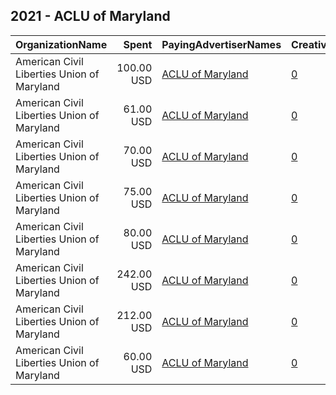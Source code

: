 ## 2021 - ACLU of Maryland 
|OrganizationName|Spent|PayingAdvertiserNames|CreativeUrls|Impressions|Genders|AgeBrackets|CountryCodes|BillingAddresses|CandidateBallotInformation|
|:---|---:|:---|:---|---:|:---|:---|:---|:---|:---|
|American Civil Liberties Union of Maryland|100.00 USD|[ACLU of Maryland](2021/ACLU_of_Maryland.md)|[0](https://www.snap.com/political-ads/asset/a65c011a18663fec06fb9863e639868a3320663414c976d2d5b27eebda214578?mediaType=mp4)|64,633||35-|united states|"3600 Clipper Mill Rd Ste 350,Baltimore,21211,US"|weed|
|American Civil Liberties Union of Maryland|61.00 USD|[ACLU of Maryland](2021/ACLU_of_Maryland.md)|[0](https://www.snap.com/political-ads/asset/ca1f57bfd415f3d4e4559587ae9e29574493096252739e83aaefa8cb89ff7c84?mediaType=mp4)|12,752||18-45|united states|"3600 Clipper Mill Rd Ste 350,Baltimore,21211,US"|LEOBR 1|
|American Civil Liberties Union of Maryland|70.00 USD|[ACLU of Maryland](2021/ACLU_of_Maryland.md)|[0](https://www.snap.com/political-ads/asset/f478712a07790efe821e1f0fa719698b6b381ac420bfb36eac9ad5a87dadc008?mediaType=jpeg)|35,693|||united states|"3600 Clipper Mill Rd Ste 350,Baltimore,21211,US"|Women history|
|American Civil Liberties Union of Maryland|75.00 USD|[ACLU of Maryland](2021/ACLU_of_Maryland.md)|[0](https://www.snap.com/political-ads/asset/72d8f0d9aa82452f6cb6565f17b49c1f96ae32f11df6449c4b4d49a108007a30?mediaType=jpeg)|39,707||35-|united states|"3600 Clipper Mill Rd Ste 350,Baltimore,21211,US"|Parole|
|American Civil Liberties Union of Maryland|80.00 USD|[ACLU of Maryland](2021/ACLU_of_Maryland.md)|[0](https://www.snap.com/political-ads/asset/958e44965dc424461d881889b11e6515c2b6ca54e7db2a5687f08a4a7a79e6be?mediaType=jpeg)|39,789||40-|united states|"3600 Clipper Mill Rd Ste 350,Baltimore,21211,US"|no Talbot boys|
|American Civil Liberties Union of Maryland|242.00 USD|[ACLU of Maryland](2021/ACLU_of_Maryland.md)|[0](https://www.snap.com/political-ads/asset/af8a5449e674d8044f6e4aec21b2245c5f486683ab5d3ad2cb9357532956e55c?mediaType=mp4)|133,301||16-35|united states|"3600 Clipper Mill Rd Ste 350,Baltimore,21211,US"|LEOBR 2|
|American Civil Liberties Union of Maryland|212.00 USD|[ACLU of Maryland](2021/ACLU_of_Maryland.md)|[0](https://www.snap.com/political-ads/asset/388987090887856d23cd7537a7d91ce686bfb4213478d40fe05d3c43c2b44cb7?mediaType=jpeg)|60,826||18-40|united states|"3600 Clipper Mill Rd Ste 350,Baltimore,21211,US"|Police Reform 2021|
|American Civil Liberties Union of Maryland|60.00 USD|[ACLU of Maryland](2021/ACLU_of_Maryland.md)|[0](https://www.snap.com/political-ads/asset/b69a17e2d1bd7f5e3ab3f666bfe576f0e4ae4755f40fab791d2f611ddb061c1b?mediaType=mp4)|30,044|||united states|"3600 Clipper Mill Rd Ste 350,Baltimore,21211,US"|WHM2|
